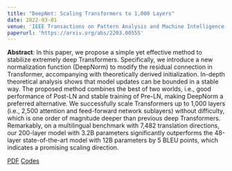 ```yaml
---
title: "DeepNet: Scaling Transformers to 1,000 Layers"
date: 2022-03-01
venue: 'IEEE Transactions on Pattern Analysis and Machine Intelligence'
paperurl: 'https://arxiv.org/abs/2203.00555'
---
```

<b>Abstract</b>: In this paper, we propose a simple yet effective method to stabilize extremely deep Transformers. Specifically, we introduce a new normalization function (DeepNorm) to modify the residual connection in Transformer, accompanying with theoretically derived initialization. In-depth theoretical analysis shows that model updates can be bounded in a stable way. The proposed method combines the best of two worlds, i.e., good performance of Post-LN and stable training of Pre-LN, making DeepNorm a preferred alternative. We successfully scale Transformers up to 1,000 layers (i.e., 2,500 attention and feed-forward network sublayers) without difficulty, which is one order of magnitude deeper than previous deep Transformers. Remarkably, on a multilingual benchmark with 7,482 translation directions, our 200-layer model with 3.2B parameters significantly outperforms the 48-layer state-of-the-art model with 12B parameters by 5 BLEU points, which indicates a promising scaling direction.

[PDF](https://arxiv.org/abs/2203.00555) [Codes](https://github.com/microsoft/torchscale)
